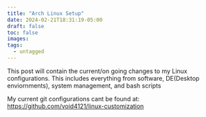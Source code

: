 ```yaml
---
title: "Arch Linux Setup"
date: 2024-02-21T18:31:19-05:00
draft: false
toc: false
images:
tags:
  - untagged
---
```



This post will contain the current/on going changes to my Linux configurations. This includes everything from software, DE(Desktop enviornments), system management, and bash scripts

My current git configurations cant be found at:
https://github.com/void4121/linux-customization

